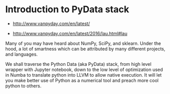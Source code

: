 # Introduction to PyData stack

* http://www.vanpyday.com/en/latest/

* http://www.vanpyday.com/en/latest/2016/lau.html#lau


Many of you may have heard about NumPy, SciPy, and sklearn. Under the hood, a lot of smartness which can be attributed by many different projects, and languages.

We shall traverse the Python Data (aka PyData) stack, from high level wrapper with Jupyter notebook, down to the low level of optimization used in Numba to translate python into LLVM to allow native execution. It will let you make better use of Python as a numerical tool and preach more cool python to others.

